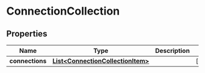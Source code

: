 

# ConnectionCollection

## Properties

Name | Type | Description | Notes
------------ | ------------- | ------------- | -------------
**connections** | [**List&lt;ConnectionCollectionItem&gt;**](ConnectionCollectionItem.md) |  |  [optional]



